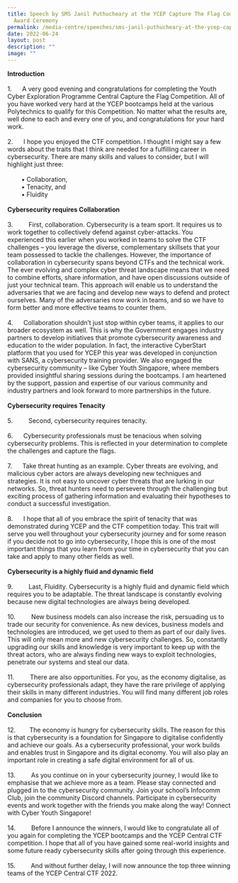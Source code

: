 ```yaml
---
title: Speech by SMS Janil Puthucheary at the YCEP Capture The Flag Competition
  Award Ceremony
permalink: /media-centre/speeches/sms-janil-puthucheary-at-the-ycep-capture-the-flag-competition-award-ceremony/
date: 2022-06-24
layout: post
description: ""
image: ""
---
```

<p><strong>Introduction</strong><br>
<br>
1.<span style="white-space: pre;">		</span>A very good evening and congratulations for completing the Youth Cyber Exploration Programme Central Capture the Flag Competition. All of you have worked very hard at the YCEP bootcamps held at the various Polytechnics to qualify for this Competition. No matter what the results are, well done to each and every one of you, and congratulations for your hard work.<br>
<br>
2.<span style="white-space: pre;">		</span>I hope you enjoyed the CTF competition. I thought I might say a few words about the traits that I think are needed for a fulfilling career in cybersecurity. There are many skills and values to consider, but I will highlight just three:<br>
<br>
<span style="white-space: pre;">		</span>• Collaboration,<br>
<span style="white-space: pre;">		</span>• Tenacity, and<br>
<span style="white-space: pre;">		</span>• Fluidity<br>
<br>
<strong>Cybersecurity requires Collaboration<br>
<br>
</strong>3.<span style="white-space: pre;"> 		</span>First, collaboration. Cybersecurity is a team sport. It requires us to work together to collectively defend against cyber-attacks. You experienced this earlier when you worked in teams to solve the CTF challenges – you leverage the diverse, complementary skillsets that your team possessed to tackle the challenges. However, the importance of collaboration in cybersecurity spans beyond CTFs and the technical work. The ever evolving and complex cyber threat landscape means that we need to combine efforts, share information, and have open discussions outside of just your technical team. This approach will enable us to understand the adversaries that we are facing and develop new ways to defend and protect ourselves. Many of the adversaries now work in teams, and so we have to form better and more effective teams to counter them.<br>
<br>
4.<span style="white-space: pre;"> 		</span>Collaboration shouldn’t just stop within cyber teams, it applies to our broader ecosystem as well. This is why the Government engages industry partners to develop initiatives that promote cybersecurity awareness and education to the wider population. In fact, the interactive CyberStart platform that you used for YCEP this year was developed in conjunction with SANS, a cybersecurity training provider. We also engaged the cybersecurity community – like Cyber Youth Singapore, where members provided insightful sharing sessions during the bootcamps. I am heartened by the support, passion and expertise of our various community and industry partners and look forward to more partnerships in the future.<br>
<br>
<strong>Cybersecurity requires Tenacity<br>
<br>
</strong>5.<span style="white-space: pre;"> 		</span>Second, cybersecurity requires tenacity.<br>
<br>
6.<span style="white-space: pre;"> 		</span>Cybersecurity professionals must be tenacious when solving cybersecurity problems. This is reflected in your determination to complete the challenges and capture the flags.<br>
<br>
7.<span style="white-space: pre;"> 		</span>Take threat hunting as an example. Cyber threats are evolving, and malicious cyber actors are always developing new techniques and strategies. It is not easy to uncover cyber threats that are lurking in our networks. So, threat hunters need to persevere through the challenging but exciting process of gathering information and evaluating their hypotheses to conduct a successful investigation.<br>
<br>
8.<span style="white-space: pre;">		</span>I hope that all of you embrace the spirit of tenacity that was demonstrated during YCEP and the CTF competition today. This trait will serve you well throughout your cybersecurity journey and for some reason if you decide not to go into cybersecurity, I hope this is one of the most important things that you learn from your time in cybersecurity that you can take and apply to many other fields as well.<br>
<br>
<strong>Cybersecurity is a highly fluid and dynamic field<br>
<br>
</strong>9.<span style="white-space: pre;"> 		</span>Last, Fluidity. Cybersecurity is a highly fluid and dynamic field which requires you to be adaptable. The threat landscape is constantly evolving because new digital technologies are always being developed.<br>
<br>
10.<span style="white-space: pre;"> 		</span>New business models can also increase the risk, persuading us to trade our security for convenience. As new devices, business models and technologies are introduced, we get used to them as part of our daily lives. This will only mean more and new cybersecurity challenges. So, constantly upgrading our skills and knowledge is very important to keep up with the threat actors, who are always finding new ways to exploit technologies, penetrate our systems and steal our data.<br>
<br>
11.<span style="white-space: pre;"> 		</span>There are also opportunities. For you, as the economy digitalise, as cybersecurity professionals adapt, they have the rare privilege of applying their skills in many different industries. You will find many different job roles and companies for you to choose from.&nbsp;<br>
<br>
<strong>Conclusion<br>
<br>
</strong>12.<span style="white-space: pre;"> 		</span>The economy is hungry for cybersecurity skills. The reason for this is that cybersecurity is a foundation for Singapore to digitalise confidently and achieve our goals. As a cybersecurity professional, your work builds and enables trust in Singapore and its digital economy. You will also play an important role in creating a safe digital environment for all of us.<br>
<br>
13.<span style="white-space: pre;"> 		</span>As you continue on in your cybersecurity journey, I would like to emphasise that we achieve more as a team. Please stay connected and plugged in to the cybersecurity community. Join your school’s Infocomm Club, join the community Discord channels. Participate in cybersecurity events and work together with the friends you make along the way! Connect with Cyber Youth Singapore!<br>
<br>
14.<span style="white-space: pre;"> 		</span>Before I announce the winners, I would like to congratulate all of you again for completing the YCEP bootcamps and the YCEP Central CTF competition. I hope that all of you have gained some real-world insights and some future ready cybersecurity skills after going through this experience.<br>
<br>
15.<span style="white-space: pre;"> 		</span>And without further delay, I will now announce the top three winning teams of the YCEP Central CTF 2022.</p>